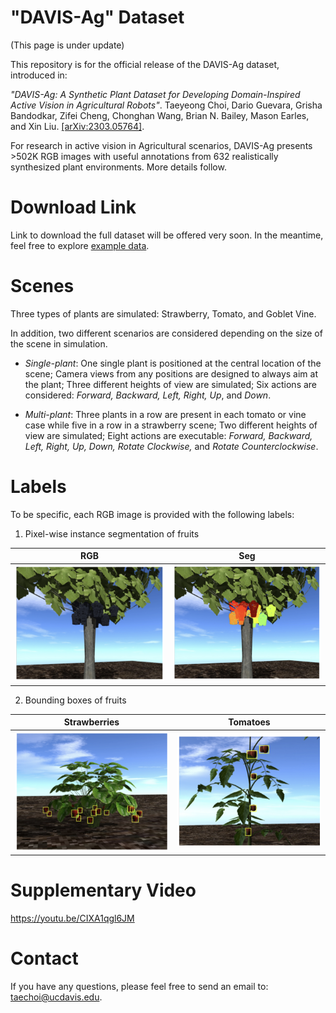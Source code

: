 # "DAVIS-Ag" Dataset

(This page is under update)

This repository is for the official release of the DAVIS-Ag dataset, introduced in: 

*"DAVIS-Ag: A Synthetic Plant Dataset for Developing Domain-Inspired Active Vision in Agricultural Robots"*. Taeyeong Choi, Dario Guevara, Grisha Bandodkar, Zifei Cheng, Chonghan Wang, Brian N. Bailey, Mason Earles, and Xin Liu. [\[arXiv:2303.05764\]](https://arxiv.org/pdf/2303.05764.pdf). 

For research in active vision in Agricultural scenarios, DAVIS-Ag presents >502K RGB images with useful annotations from  632 realistically synthesized plant environments. More details follow. 

# Download Link

Link to download the full dataset will be offered very soon. In the meantime, feel free to explore <a href="https://ucdavis365-my.sharepoint.com/:f:/g/personal/taechoi_ucdavis_edu/Eoc5VOEXhqhHsP3jU9PzqS4BQQZ9hIs5zJmRuVhJwLTEsw?e=lMNmP0" target="_blank">example data</a>.


<!-- # Generation Framework  -->

# Scenes  

Three types of plants are simulated: Strawberry, Tomato, and Goblet Vine. 



In addition, two different scenarios are considered depending on the size of the scene in simulation. 

- *Single-plant*: One single plant is positioned at the central location of the scene; Camera views from any positions are designed to always aim at the plant; Three different heights of view are simulated; Six actions are considered: *Forward, Backward, Left, Right, Up*, and *Down*.

- *Multi-plant*: Three plants in a row are present in each tomato or vine case while five in a row in a strawberry scene; Two different heights of view are simulated; Eight actions are executable: *Forward, Backward, Left, Right, Up, Down, Rotate Clockwise,* and *Rotate Counterclockwise*.



# Labels


To be specific, each RGB image is provided with the following labels: 

1. Pixel-wise instance segmentation of fruits
 
 | RGB  | Seg  |
|:-:|:-:|
|![rgb_vine](figures/single_vine_rgb.png)| ![seg_vine](figures/single_vine_seg.png)|

2. Bounding boxes of fruits 

| Strawberries  | Tomatoes  |
|:-:|:-:|
|![rgb_vine](figures/single_strawberry_bb.png)| ![seg_vine](figures/single_tomato_bb.png)|

# Supplementary Video

https://youtu.be/CIXA1qgl6JM 

# Contact

If you have any questions, please feel free to send an email to: taechoi@ucdavis.edu.
